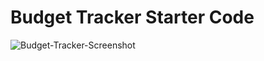 # Budget Tracker Starter Code

![Budget-Tracker-Screenshot](https://user-images.githubusercontent.com/90415841/154359183-d8353e7d-a3ed-475d-9e28-5ce8c18e5e74.png)
